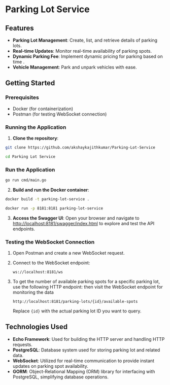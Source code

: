

# Parking Lot Service
## Features

- **Parking Lot Management**: Create, list, and retrieve details of parking lots.
- **Real-time Updates**: Monitor real-time availability of parking spots.
- **Dynamic Parking Fee**: Implement dynamic pricing for parking based on time .
- **Vehicle Management**: Park and unpark vehicles with ease.


## Getting Started

### Prerequisites

- Docker (for containerization)
- Postman (for testing WebSocket connection)

### Running the Application

1. **Clone the repository**:

```sh
git clone https://github.com/akshaykajithkumar/Parking-Lot-Service

cd Parking Lot Service

```

### Run the Application
 
```sh
go run cmd/main.go 
```


2. **Build and run the Docker container**:
```sh
docker build -t parking-lot-service .

```

```sh
docker run -p 8181:8181 parking-lot-service

```
3. **Access the Swagger UI**:
    Open your browser and navigate to [http://localhost:8181/swagger/index.html](http://localhost:8181/swagger/index.html) to explore and test the API endpoints.

### Testing the WebSocket Connection

1. Open Postman and create a new WebSocket request.
 

2. Connect to the WebSocket endpoint:
    ```
    ws://localhost:8181/ws
    ```
3. To get the number of available parking spots for a specific parking lot, use the following HTTP endpoint: then visit the WebSocket endpoint for monitoring the data
    ```
    http://localhost:8181/parking-lots/{id}/available-spots
    ```
    Replace `{id}` with the actual parking lot ID you want to query.

## Technologies Used

- **Echo Framework**: Used for building the HTTP server and handling HTTP requests.
- **PostgreSQL**: Database system used for storing parking lot and related data.
- **WebSocket**: Utilized for real-time communication to provide instant updates on parking spot availability.
- **GORM**: Object-Relational Mapping (ORM) library for interfacing with PostgreSQL, simplifying database operations.
